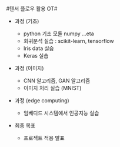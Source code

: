 #텐서 플로우 활용 OT#

- 과정 (기초)
    * python 기초 모듈 numpy ...eta
    * 회귀분석 실습 : scikit-learn, tensorflow
    * lris data 실습
    * Keras 실습

- 과정 (이미지)
    * CNN 알고리즘, GAN 알고리즘
    * 이미지 처리 실습 (MNIST)

- 과정 (edge computing)
    * 임베디드 시스템에서 인공지능 실습


- 최종 목표
    * 프로젝트 적용 발표

